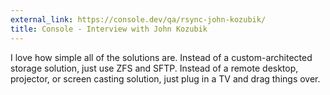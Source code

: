 ```yaml
---
external_link: https://console.dev/qa/rsync-john-kozubik/
title: Console - Interview with John Kozubik
---
```


I love how simple all of the solutions are. Instead of a custom-architected storage solution, just use ZFS and SFTP. Instead of a remote desktop, projector, or screen casting solution, just plug in a TV and drag things over.
